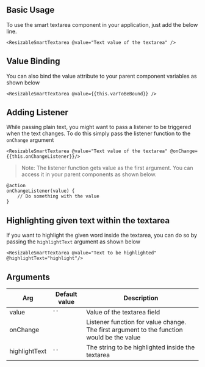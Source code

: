Basic Usage
------------------------------------------------------------------------------

To use the smart textarea component in your application, just add the below line.
```
<ResizableSmartTextarea @value="Text value of the textarea" />
```

Value Binding
------------------------------------------------------------------------------

You can also bind the value attribute to your parent component variables as shown below
```
<ResizableSmartTextarea @value={{this.varToBeBound}} />
```

Adding Listener
------------------------------------------------------------------------------

While passing plain text, you might want to pass a listener to be triggered when the text changes. To do this simply pass the listener function to the `onChange` argument
```
<ResizableSmartTextarea @value="Text value of the textarea" @onChange={{this.onChangeListener}}/>
```
> Note:
The listener function gets value as the first argument. You can access it in your parent components as shown below.
```
@action
onChangeListener(value) {
    // Do something with the value
}
```

Highlighting given text within the textarea
------------------------------------------------------------------------------

If you want to highlight the given word inside the textarea, you can do so by passing the `highlightText` argument as shown below
```
<ResizableSmartTextarea @value="Text to be highlighted" @highlightText="highlight"/>
```

Arguments
------------------------------------------------------------------------------
| Arg | Default value | Description |
| --- | --- | --- |
| value | ```''``` | Value of the textarea field |
| onChange |  | Listener function for value change. The first argument to the function would be the value |
| highlightText | ```''``` | The string to be highlighted inside the textarea |